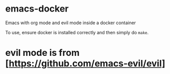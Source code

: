 # emacs-docker
Emacs with org mode and evil mode inside a docker container

To use, ensure docker is installed correctly and then simply do `make`. 

# evil mode is from [https://github.com/emacs-evil/evil]
